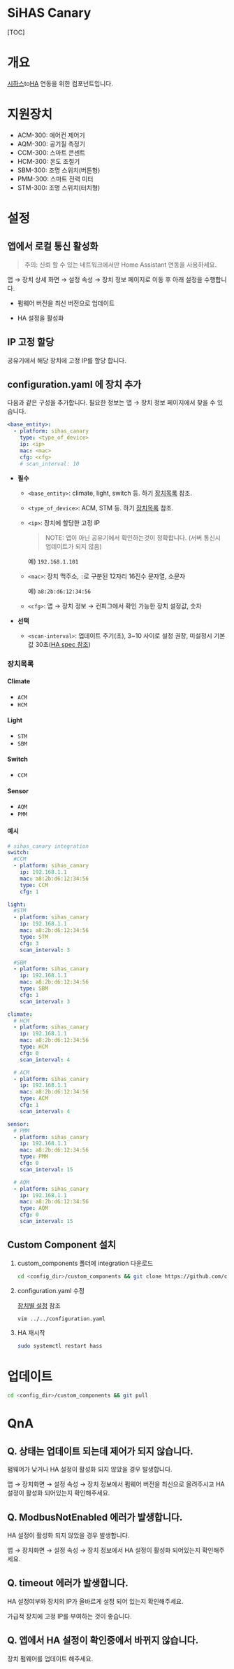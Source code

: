 # SiHAS Canary

[TOC]


# 개요

[시하스](https://sihas.co.kr/)to[HA](https://www.home-assistant.io/) 연동을 위한 컴포넌트입니다.



# 지원장치

* ACM-300: 에어컨 제어기
* AQM-300: 공기질 측정기
* CCM-300: 스마트 콘센트
* HCM-300: 온도 조절기
* SBM-300: 조명 스위치(버튼형)
* PMM-300: 스마트 전력 미터
* STM-300: 조명 스위치(터치형)



# 설정

## 앱에서 로컬 통신 활성화

> 주의: 신뢰 할 수 있는 네트워크에서만 Home Assistant 연동을 사용하세요.

앱 → 장치 상세 화면 → 설정 속성 → 장치 정보 페이지로 이동 후 아래 설정을 수행합니다.

* 펌웨어 버전을 최신 버전으로 업데이트

* HA 설정을 활성화



## IP 고정 할당

공유기에서 해당 장치에 고정 IP를 할당 합니다.



## configuration.yaml 에 장치 추가

다음과 같은 구성을 추가합니다. 필요한 정보는 앱 → 장치 정보 페이지에서 찾을 수 있습니다.

```yaml
<base_entity>:
  - platform: sihas_canary
    type: <type_of_device>
    ip: <ip>
    mac: <mac>
    cfg: <cfg>
    # scan_interval: 10
```

* **필수**

  * `<base_entity>`: climate, light, switch 등. 하기 [장치목록](#장치목록) 참조.

  * `<type_of_device>`: ACM, STM 등. 하기 [장치목록](#장치목록) 참조.

  * `<ip>`: 장치에 할당한 고정 IP

    > NOTE: 앱이 아닌 공유기에서 확인하는것이 정확합니다. (서버 통신시 업데이트가 되지 않음)

    예) `192.168.1.101 `

  * `<mac>`: 장치 맥주소, `:`로 구분된 12자리 16진수 문자열, 소문자

    예) `a8:2b:d6:12:34:56`

  * `<cfg>`: 앱 → 장치 정보 → 컨피그에서 확인 가능한 장치 설정값, 숫자

* **선택**

  * `<scan-interval>`: 업데이트 주기(초), 3~10 사이로 설정 권장, 미설정시 기본값 30초([HA spec 참조](https://www.home-assistant.io/docs/configuration/platform_options#scan-interval))



### 장치목록

#### Climate

* `ACM`
* `HCM`



#### Light

* `STM`
* `SBM`



#### Switch

* `CCM`



#### Sensor

* `AQM`
* `PMM`



#### 예시

```yaml
# sihas_canary integration
switch:
  #CCM
  - platform: sihas_canary
    ip: 192.168.1.1
    mac: a8:2b:d6:12:34:56
    type: CCM
    cfg: 1

light:
  #STM
  - platform: sihas_canary
    ip: 192.168.1.1
    mac: a8:2b:d6:12:34:56
    type: STM
    cfg: 3
    scan_interval: 3

  #SBM
  - platform: sihas_canary
    ip: 192.168.1.1
    mac: a8:2b:d6:12:34:56
    type: SBM
    cfg: 1
    scan_interval: 3

climate:
  # HCM
  - platform: sihas_canary
    ip: 192.168.1.1
    mac: a8:2b:d6:12:34:56
    type: HCM
    cfg: 0
    scan_interval: 4

  # ACM
  - platform: sihas_canary
    ip: 192.168.1.1
    mac: a8:2b:d6:12:34:56
    type: ACM
    cfg: 1
    scan_interval: 4

sensor:
  # PMM
  - platform: sihas_canary
    ip: 192.168.1.1
    mac: a8:2b:d6:12:34:56
    type: PMM
    cfg: 0
    scan_interval: 15

  # AQM
  - platform: sihas_canary
    ip: 192.168.1.1
    mac: a8:2b:d6:12:34:56
    type: AQM
    cfg: 0
    scan_interval: 15
```



## Custom Component 설치

1. custom_components 폴더에 integration 다운로드

   ```bash
   cd <config_dir>/custom_components && git clone https://github.com/cmsong-shina/sihas-canary.git sihas_canary
   ```

2. configuration.yaml 수정

   [장치별 설정](#예시) 참조

   ```bash
   vim ../../configuration.yaml
   ```

3. HA 재시작

   ```bash
   sudo systemctl restart hass
   ```



# 업데이트

```bash
cd <config_dir>/custom_components && git pull
```



# QnA

## Q. 상태는 업데이트 되는데 제어가 되지 않습니다.

펌웨어가 낮거나 HA 설정이 활성화 되지 않았을 경우 발생합니다.

앱 → 장치화면 → 설정 속성 → 장치 정보에서 펌웨어 버전을 최신으로 올려주시고 HA 설정이 활성화 되어있는지 확인해주세요.



## Q. ModbusNotEnabled 에러가 발생합니다.

HA 설정이 활성화 되지 않았을 경우 발생합니다.

앱 → 장치화면 → 설정 속성 → 장치 정보에서 HA 설정이 활성화 되어있는지 확인해주세요.



## Q. timeout 에러가 발생합니다.

HA 설정여부와 장치의 IP가 올바르게 설정 되어 있는지 확인해주세요.

가급적 장치에 고정 IP를 부여하는 것이 좋습니다.



## Q. 앱에서 HA 설정이 확인중에서 바뀌지 않습니다.

장치 펌웨어를 업데이트 해주세요.